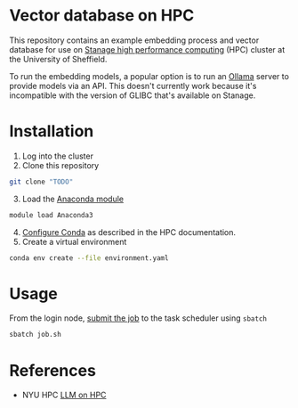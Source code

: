 # Vector database on HPC

This repository contains an example embedding process and vector database for use on [Stanage high performance computing](https://docs.hpc.shef.ac.uk/en/latest/stanage/index.html#gsc.tab=0) (HPC) cluster at the University of Sheffield.

To run the embedding models, a popular option is to run an [Ollama](https://ollama.com/) server to provide models via an API. This doesn't currently work because it's incompatible with the version of GLIBC that's available on Stanage.

# Installation

1. Log into the cluster
2. Clone this repository

```bash
git clone "TODO"
```

3. Load the [Anaconda module](https://docs.hpc.shef.ac.uk/en/latest/stanage/software/apps/python.html)

```bash
module load Anaconda3
```

4. [Configure Conda](https://docs.hpc.shef.ac.uk/en/latest/stanage/software/apps/python.html) as described in the HPC documentation.
4. Create a virtual environment

```bash
conda env create --file environment.yaml
```

# Usage

From the login node, [submit the job](https://docs.hpc.shef.ac.uk/en/latest/hpc/scheduler/index.html#) to the task scheduler using `sbatch`

```bash
sbatch job.sh
```



# References

- NYU HPC [LLM on HPC](https://sites.google.com/nyu.edu/nyu-hpc/training-support/general-hpc-topics/ai-at-hpc-tips/llm-on-hpc)